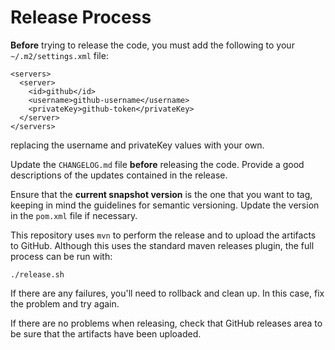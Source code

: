 # Release Process

**Before** trying to release the code, you must add the following to
your `~/.m2/settings.xml` file:

    <servers>
      <server>
        <id>github</id>
        <username>github-username</username>
        <privateKey>github-token</privateKey>
      </server>
    </servers>

replacing the username and privateKey values with your own.

Update the `CHANGELOG.md` file **before** releasing the code.  Provide
a good descriptions of the updates contained in the release.

Ensure that the **current snapshot version** is the one that you want
to tag, keeping in mind the guidelines for semantic versioning. Update
the version in the `pom.xml` file if necessary.

This repository uses `mvn` to perform the release and to upload the
artifacts to GitHub.  Although this uses the standard maven releases
plugin, the full process can be run with:

    ./release.sh

If there are any failures, you'll need to rollback and clean up.  In
this case, fix the problem and try again.

If there are no problems when releasing, check that GitHub releases
area to be sure that the artifacts have been uploaded.
